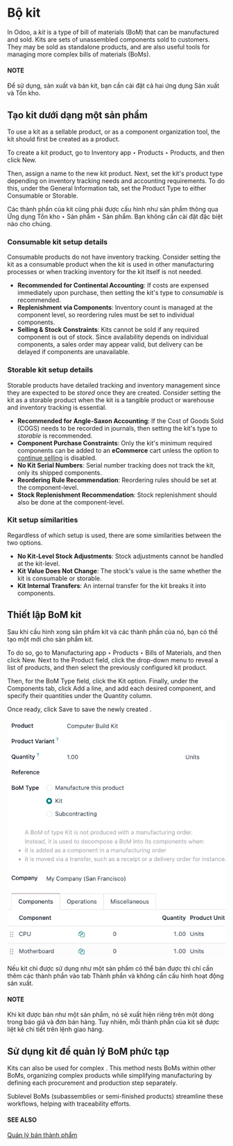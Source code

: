 # Bộ kit

In Odoo, a *kit* is a type of bill of materials (BoM) that can be manufactured and sold. Kits are
sets of unassembled components sold to customers. They may be sold as standalone products, and are
also useful tools for managing more complex bills of materials (BoMs).

#### NOTE
Để sử dụng, sản xuất và bán kit, bạn cần cài đặt cả hai ứng dụng Sản xuất và Tồn kho.

## Tạo kit dưới dạng một sản phẩm

To use a kit as a sellable product, or as a component organization tool, the kit should first be
created as a product.

To create a kit product, go to Inventory app ‣ Products ‣ Products, and then
click New.

Then, assign a name to the new kit product. Next, set the kit's product type depending on inventory
tracking needs and accounting requirements. To do this, under the General Information
tab, set the Product Type to either Consumable or Storable.

Các thành phần của kit cũng phải được cấu hình như sản phẩm thông qua Ứng dụng Tồn kho ‣ Sản phẩm ‣ Sản phẩm. Bạn không cần cài đặt đặc biệt nào cho chúng.

### Consumable kit setup details

Consumable products do not have inventory tracking. Consider setting the kit as a consumable product
when the kit is used in other manufacturing processes or when tracking inventory for the kit itself
is not needed.

* **Recommended for Continental Accounting**: If costs are expensed immediately upon purchase, then
  setting the kit's type to *consumable* is recommended.
* **Replenishment via Components**: Inventory count is managed at the component level, so reordering
  rules must be set to individual components.
* **Selling & Stock Constraints**: Kits cannot be sold if any required component is out of stock.
  Since availability depends on individual components, a sales order may appear valid, but delivery
  can be delayed if components are unavailable.

### Storable kit setup details

Storable products have detailed tracking and inventory management since they are expected to be
*stored* once they are created. Consider setting the kit as a storable product when the kit is a
tangible product or warehouse and inventory tracking is essential.

* **Recommended for Angle-Saxon Accounting**: If the Cost of Goods Sold (COGS) needs to be recorded
  in journals, then setting the kit's type to *storable* is recommended.
* **Component Purchase Constraints**: Only the kit's minimum required components can be added to an
  **eCommerce** cart unless the option to [continue
  selling](../../../websites/ecommerce/products.md) is disabled.
* **No Kit Serial Numbers**: Serial number tracking does not track the kit, only its shipped
  components.
* **Reordering Rule Recommendation**: Reordering rules should be set at the component-level.
* **Stock Replenishment Recommendation**: Stock replenishment should also be done at the
  component-level.

### Kit setup similarities

Regardless of which setup is used, there are some similarities between the two options.

* **No Kit-Level Stock Adjustments**: Stock adjustments cannot be handled at the kit-level.
* **Kit Value Does Not Change**: The stock's value is the same whether the kit is consumable or
  storable.
* **Kit Internal Transfers**: An internal transfer for the kit breaks it into components.

## Thiết lập BoM kit

Sau khi cấu hình xong sản phẩm kit và các thành phần của nó, bạn có thể tạo một  mới cho sản phẩm kit.

To do so, go to Manufacturing app ‣ Products ‣ Bills of Materials, and then
click New. Next to the Product field, click the drop-down menu to reveal a
list of products, and then select the previously configured kit product.

Then, for the BoM Type field, click the Kit option. Finally, under the
Components tab, click Add a line, and add each desired component, and
specify their quantities under the Quantity column.

Once ready, click Save to save the newly created .

![Chọn kit trên danh mục vật tư.](kit_shipping/bom-kit-selection.png)

Nếu kit chỉ được sử dụng như một sản phẩm có thể bán được thì chỉ cần thêm các thành phần vào tab Thành phần và không cần cấu hình hoạt động sản xuất.

#### NOTE
Khi kit được bán như một sản phẩm, nó sẽ xuất hiện riêng trên một dòng trong báo giá và đơn bán hàng. Tuy nhiên, mỗi thành phần của kit sẽ được liệt kê chi tiết trên lệnh giao hàng.

## Sử dụng kit để quản lý BoM phức tạp

Kits can also be used for complex . This method nests BoMs within
other BoMs, organizing complex products while simplifying manufacturing by defining each procurement
and production step separately.

Sublevel BoMs (subassemblies or semi-finished products) streamline these workflows, helping with
traceability efforts.

#### SEE ALSO
[Quản lý bán thành phẩm](sub_assemblies.md)
